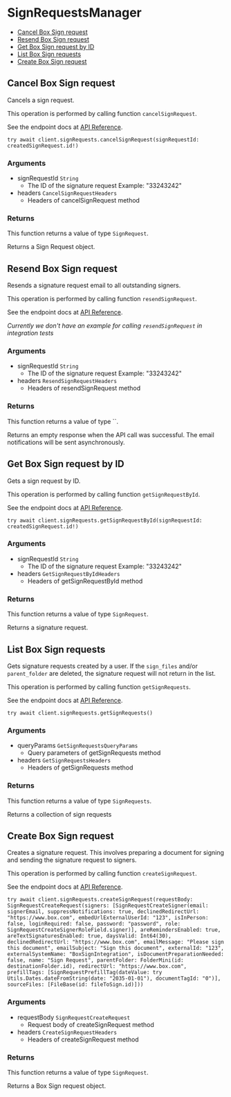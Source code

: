 # SignRequestsManager


- [Cancel Box Sign request](#cancel-box-sign-request)
- [Resend Box Sign request](#resend-box-sign-request)
- [Get Box Sign request by ID](#get-box-sign-request-by-id)
- [List Box Sign requests](#list-box-sign-requests)
- [Create Box Sign request](#create-box-sign-request)

## Cancel Box Sign request

Cancels a sign request.

This operation is performed by calling function `cancelSignRequest`.

See the endpoint docs at
[API Reference](https://developer.box.com/reference/post-sign-requests-id-cancel/).

<!-- sample post_sign_requests_id_cancel -->
```
try await client.signRequests.cancelSignRequest(signRequestId: createdSignRequest.id!)
```

### Arguments

- signRequestId `String`
  - The ID of the signature request Example: "33243242"
- headers `CancelSignRequestHeaders`
  - Headers of cancelSignRequest method


### Returns

This function returns a value of type `SignRequest`.

Returns a Sign Request object.


## Resend Box Sign request

Resends a signature request email to all outstanding signers.

This operation is performed by calling function `resendSignRequest`.

See the endpoint docs at
[API Reference](https://developer.box.com/reference/post-sign-requests-id-resend/).

*Currently we don't have an example for calling `resendSignRequest` in integration tests*

### Arguments

- signRequestId `String`
  - The ID of the signature request Example: "33243242"
- headers `ResendSignRequestHeaders`
  - Headers of resendSignRequest method


### Returns

This function returns a value of type ``.

Returns an empty response when the API call was successful.
The email notifications will be sent asynchronously.


## Get Box Sign request by ID

Gets a sign request by ID.

This operation is performed by calling function `getSignRequestById`.

See the endpoint docs at
[API Reference](https://developer.box.com/reference/get-sign-requests-id/).

<!-- sample get_sign_requests_id -->
```
try await client.signRequests.getSignRequestById(signRequestId: createdSignRequest.id!)
```

### Arguments

- signRequestId `String`
  - The ID of the signature request Example: "33243242"
- headers `GetSignRequestByIdHeaders`
  - Headers of getSignRequestById method


### Returns

This function returns a value of type `SignRequest`.

Returns a signature request.


## List Box Sign requests

Gets signature requests created by a user. If the `sign_files` and/or
`parent_folder` are deleted, the signature request will not return in the list.

This operation is performed by calling function `getSignRequests`.

See the endpoint docs at
[API Reference](https://developer.box.com/reference/get-sign-requests/).

<!-- sample get_sign_requests -->
```
try await client.signRequests.getSignRequests()
```

### Arguments

- queryParams `GetSignRequestsQueryParams`
  - Query parameters of getSignRequests method
- headers `GetSignRequestsHeaders`
  - Headers of getSignRequests method


### Returns

This function returns a value of type `SignRequests`.

Returns a collection of sign requests


## Create Box Sign request

Creates a signature request. This involves preparing a document for signing and
sending the signature request to signers.

This operation is performed by calling function `createSignRequest`.

See the endpoint docs at
[API Reference](https://developer.box.com/reference/post-sign-requests/).

<!-- sample post_sign_requests -->
```
try await client.signRequests.createSignRequest(requestBody: SignRequestCreateRequest(signers: [SignRequestCreateSigner(email: signerEmail, suppressNotifications: true, declinedRedirectUrl: "https://www.box.com", embedUrlExternalUserId: "123", isInPerson: false, loginRequired: false, password: "password", role: SignRequestCreateSignerRoleField.signer)], areRemindersEnabled: true, areTextSignaturesEnabled: true, daysValid: Int64(30), declinedRedirectUrl: "https://www.box.com", emailMessage: "Please sign this document", emailSubject: "Sign this document", externalId: "123", externalSystemName: "BoxSignIntegration", isDocumentPreparationNeeded: false, name: "Sign Request", parentFolder: FolderMini(id: destinationFolder.id), redirectUrl: "https://www.box.com", prefillTags: [SignRequestPrefillTag(dateValue: try Utils.Dates.dateFromString(date: "2035-01-01"), documentTagId: "0")], sourceFiles: [FileBase(id: fileToSign.id)]))
```

### Arguments

- requestBody `SignRequestCreateRequest`
  - Request body of createSignRequest method
- headers `CreateSignRequestHeaders`
  - Headers of createSignRequest method


### Returns

This function returns a value of type `SignRequest`.

Returns a Box Sign request object.


